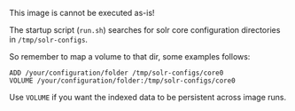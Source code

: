 
This image is cannot be executed as-is!

The startup script (`run.sh`) searches for solr core configuration directories in `/tmp/solr-configs`.

So remember to map a volume to that dir, some examples follows:

```
ADD /your/configuration/folder /tmp/solr-configs/core0
VOLUME /your/configuration/folder:/tmp/solr-configs/core0
```

Use `VOLUME` if you want the indexed data to be persistent across image runs.